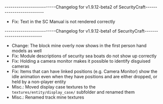 --------------------------Changelog for v1.9.12-beta2 of SecurityCraft--------------------------

- Fix: Text in the SC Manual is not rendered correctly

--------------------------Changelog for v1.9.12-beta1 of SecurityCraft--------------------------

- Change: The block mine overly now shows in the first person hand models as well
- Fix: Module descriptions of security sea boats do not show up correctly
- Fix: Holding a camera monitor makes it possible to identify disguised cameras
- Fix: Items that can have linked positions (e.g. Camera Monitor) show the idle animation even when they have positions and are either dropped, or held by a non-player entity
- Misc.: Moved display case textures to the `textures/entity/display_case/` subfolder and renamed them
- Misc.: Renamed track mine textures